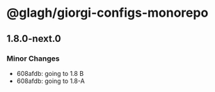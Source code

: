 # @glagh/giorgi-configs-monorepo

## 1.8.0-next.0

### Minor Changes

- 608afdb: going to 1.8 B
- 608afdb: going to 1.8-A
